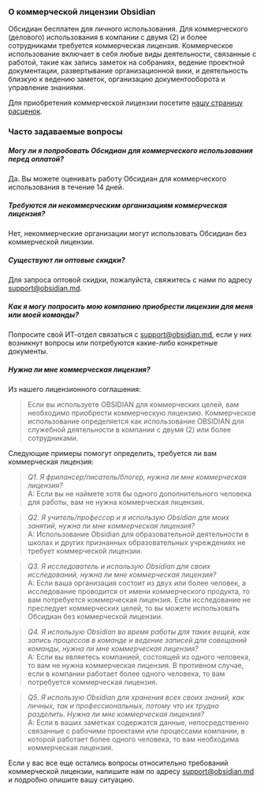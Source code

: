 ### О коммерческой лицензии Obsidian

Обсидиан бесплатен для личного использования. Для коммерческого (делового) использования в компании с двумя (2) и более сотрудниками требуется коммерческая лицензия. Коммерческое использование включает в себя любые виды деятельности, связанные с работой, такие как запись заметок на собраниях, ведение проектной документации, развертывание организационной вики, и деятельность близкую к ведению заметок, организацию документооборота и управление знаниями.

Для приобретения коммерческой лицензии посетите [нашу страницу расценок](https://obsidian.md/pricing).

### Часто задаваемые вопросы

##### Могу ли я попробовать Обсидиан для коммерческого использования перед оплатой?

Да. Вы можете оценивать работу Обсидиан для коммерческого использования в течение 14 дней.

##### Требуются ли некоммерческим организациям коммерческая лицензия?

Нет, некоммерческие организации могут использовать Обсидиан без коммерческой лицензии.

##### Существуют ли оптовые скидки?

Для запроса оптовой скидки, пожалуйста, свяжитесь с нами по адресу support@obsidian.md.

##### Как я могу попросить мою компанию приобрести лицензии для меня или моей команды?

Попросите свой ИТ-отдел связаться с support@obsidian.md, если у них возникнут вопросы или потребуются какие-либо конкретные документы.

##### Нужна ли мне коммерческая лицензия?

Из нашего лицензионного соглашения:

> Если вы используете OBSIDIAN для коммерческих целей, вам необходимо приобрести коммерческую лицензию. Коммерческое использование определяется как использование OBSIDIAN для служебной деятельности в компании с двумя (2) или более сотрудниками.

Следующие примеры помогут определить, требуется ли вам коммерческая лицензия:

> *Q1. Я фрилансер/писатель/блогер, нужна ли мне коммерческая лицензия?*
> \
> A: Если вы не наймете хотя бы одного дополнительного человека для работы, вам не нужна коммерческая лицензия.

> *Q2. Я учитель/профессор и я использую Obsidian для моих занятий, нужна ли мне коммерческая лицензия?*
> \
> A: Использование Obsidian для образовательной деятельности в школах и других признанных образовательных учреждениях не требует коммерческой лицензии. 

> *Q3. Я исследователь и использую Obsidian для своих исследований, нужна ли мне коммерческая лицензия?*
> \
> A: Если ваша организация состоит из двух или более человек, а исследование проводится от имени коммерческого продукта, то вам потребуется коммерческая лицензия. Если исследование не преследует коммерческих целей, то вы можете использовать Обсидиан без коммерческой лицензии.

> *Q4. Я использую Obsidian во время работы для таких вещей, как запись процессов в команде и ведение записей для совещаний команды, нужна ли мне коммерческая лицензия?*
> \
> A: Если вы являетесь компанией, состоящей из одного человека, то вам не нужна коммерческая лицензия. В противном случае, если в компании работает более одного человека, то вам потребуется коммерческая лицензия.

> *Q5. Я использую Obsidian для хранения всех своих знаний, как личных, так и профессиональных, потому что их трудно разделить. Нужна ли мне коммерческая лицензия?*
> \
> A: Если в ваших заметках содержатся данные, непосредственно связанные с рабочими проектами или процессами компании, в которой работает более одного человека, то вам необходима коммерческая лицензия.

Если у вас все еще остались вопросы относительно требований коммерческой лицензии, напишите нам по адресу support@obsidian.md и подробно опишите вашу ситуацию.